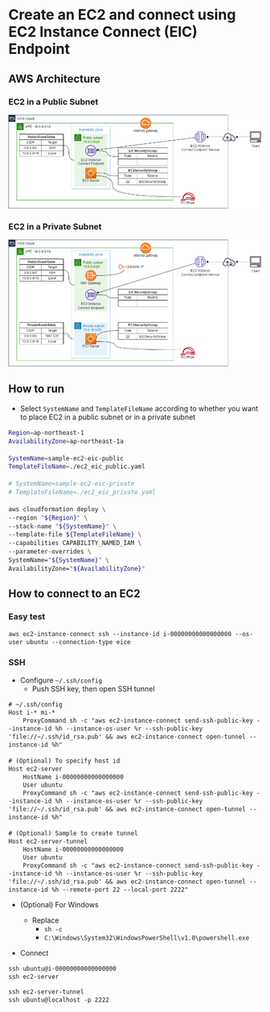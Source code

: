 # Create an EC2 and connect using EC2 Instance Connect (EIC) Endpoint

## AWS Architecture

### EC2 in a Public Subnet

![](./ec2_eic_public.drawio.png)

### EC2 in a Private Subnet

![](./ec2_eic_private.drawio.png)

## How to run

- Select `SystemName` and `TemplateFileName` according to whether you want to place EC2 in a public subnet or in a private subnet

```sh
Region=ap-northeast-1
AvailabilityZone=ap-northeast-1a

SystemName=sample-ec2-eic-public
TemplateFileName=./ec2_eic_public.yaml

# SystemName=sample-ec2-eic-private
# TemplateFileName=./ec2_eic_private.yaml

aws cloudformation deploy \
--region "${Region}" \
--stack-name "${SystemName}" \
--template-file ${TemplateFileName} \
--capabilities CAPABILITY_NAMED_IAM \
--parameter-overrides \
SystemName="${SystemName}" \
AvailabilityZone="${AvailabilityZone}"
```

## How to connect to an EC2

### Easy test

```
aws ec2-instance-connect ssh --instance-id i-00000000000000000 --os-user ubuntu --connection-type eice
```

### SSH

- Configure `~/.ssh/config`
  - Push SSH key, then open SSH tunnel

```
# ~/.ssh/config
Host i-* mi-*
    ProxyCommand sh -c "aws ec2-instance-connect send-ssh-public-key --instance-id %h --instance-os-user %r --ssh-public-key 'file://~/.ssh/id_rsa.pub' && aws ec2-instance-connect open-tunnel --instance-id %h"

# (Optional) To specify host id
Host ec2-server
    HostName i-00000000000000000
    User ubuntu
    ProxyCommand sh -c "aws ec2-instance-connect send-ssh-public-key --instance-id %h --instance-os-user %r --ssh-public-key 'file://~/.ssh/id_rsa.pub' && aws ec2-instance-connect open-tunnel --instance-id %h"

# (Optional) Sample to create tunnel
Host ec2-server-tunnel
    HostName i-00000000000000000
    User ubuntu
    ProxyCommand sh -c "aws ec2-instance-connect send-ssh-public-key --instance-id %h --instance-os-user %r --ssh-public-key 'file://~/.ssh/id_rsa.pub' && aws ec2-instance-connect open-tunnel --instance-id %h --remote-port 22 --local-port 2222"
```

- (Optional) For Windows
  - Replace 
    - `sh -c`
    - `C:\Windows\System32\WindowsPowerShell\v1.0\powershell.exe`

- Connect

```
ssh ubuntu@i-00000000000000000
ssh ec2-server
```

```
ssh ec2-server-tunnel
ssh ubuntu@localhost -p 2222
```
